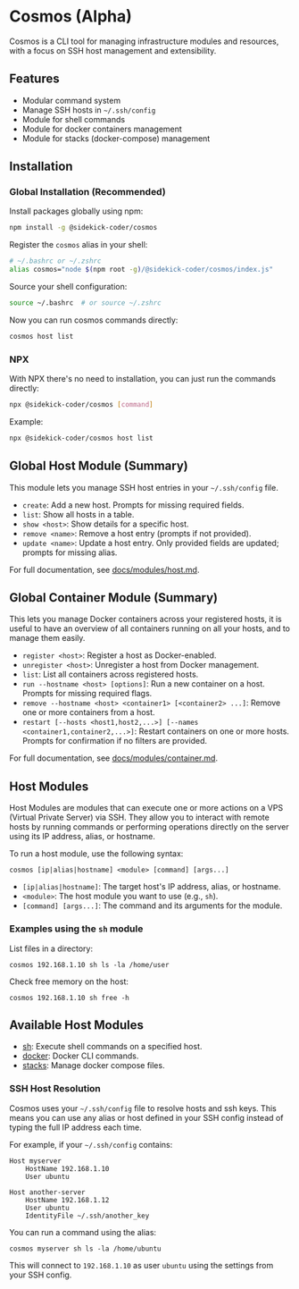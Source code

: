 # Cosmos (Alpha)

Cosmos is a CLI tool for managing infrastructure modules and resources, with a focus on SSH host management and extensibility.

## Features
- Modular command system
- Manage SSH hosts in `~/.ssh/config`
- Module for shell commands
- Module for docker containers management
- Module for stacks (docker-compose) management

## Installation

### Global Installation (Recommended)

Install packages globally using npm:

```sh
npm install -g @sidekick-coder/cosmos
```

Register the `cosmos` alias in your shell:

```sh
# ~/.bashrc or ~/.zshrc
alias cosmos="node $(npm root -g)/@sidekick-coder/cosmos/index.js"
```

Source your shell configuration:

```sh
source ~/.bashrc  # or source ~/.zshrc
```


Now you can run cosmos commands directly:

```sh
cosmos host list
```

### NPX

With NPX there's no need to installation, you can just run the commands directly:

```sh
npx @sidekick-coder/cosmos [command]
```

Example:
```sh
npx @sidekick-coder/cosmos host list
```

## Global Host Module (Summary)

This module lets you manage SSH host entries in your `~/.ssh/config` file.

- `create`: Add a new host. Prompts for missing required fields.
- `list`: Show all hosts in a table.
- `show <host>`: Show details for a specific host.
- `remove <name>`: Remove a host entry (prompts if not provided).
- `update <name>`: Update a host entry. Only provided fields are updated; prompts for missing alias.

For full documentation, see [docs/modules/host.md](docs/modules/host.md).

## Global Container Module (Summary)

This lets you manage Docker containers across your registered hosts, it is useful to have an overview of all containers running on all your hosts, and to manage them easily.

- `register <host>`: Register a host as Docker-enabled.
- `unregister <host>`: Unregister a host from Docker management.
- `list`: List all containers across registered hosts.
- `run --hostname <host> [options]`: Run a new container on a host. Prompts for missing required flags.
- `remove --hostname <host> <container1> [<container2> ...]`: Remove one or more containers from a host.
- `restart [--hosts <host1,host2,...>] [--names <container1,container2,...>]`: Restart containers on one or more hosts. Prompts for confirmation if no filters are provided.

For full documentation, see [docs/modules/container.md](docs/modules/container.md).

## Host Modules

Host Modules are modules that can execute one or more actions on a VPS (Virtual Private Server) via SSH. They allow you to interact with remote hosts by running commands or performing operations directly on the server using its IP address, alias, or hostname.

To run a host module, use the following syntax:

```
cosmos [ip|alias|hostname] <module> [command] [args...]
```

- `[ip|alias|hostname]`: The target host's IP address, alias, or hostname.
- `<module>`: The host module you want to use (e.g., `sh`).
- `[command] [args...]`: The command and its arguments for the module.

### Examples using the `sh` module

List files in a directory:
```
cosmos 192.168.1.10 sh ls -la /home/user
```

Check free memory on the host:
```
cosmos 192.168.1.10 sh free -h
```

## Available Host Modules

- [sh](./module-hosts/sh.md): Execute shell commands on a specified host.
- [docker](./module-hosts/docker.md): Docker CLI commands.
- [stacks](./module-hosts/stacks.md): Manage docker compose files.

### SSH Host Resolution

Cosmos uses your `~/.ssh/config` file to resolve hosts and ssh keys. This means you can use any alias or host defined in your SSH config instead of typing the full IP address each time.

For example, if your `~/.ssh/config` contains:

```
Host myserver
    HostName 192.168.1.10
    User ubuntu

Host another-server
    HostName 192.168.1.12
    User ubuntu
    IdentityFile ~/.ssh/another_key
```

You can run a command using the alias:

```
cosmos myserver sh ls -la /home/ubuntu
```

This will connect to `192.168.1.10` as user `ubuntu` using the settings from your SSH config.
